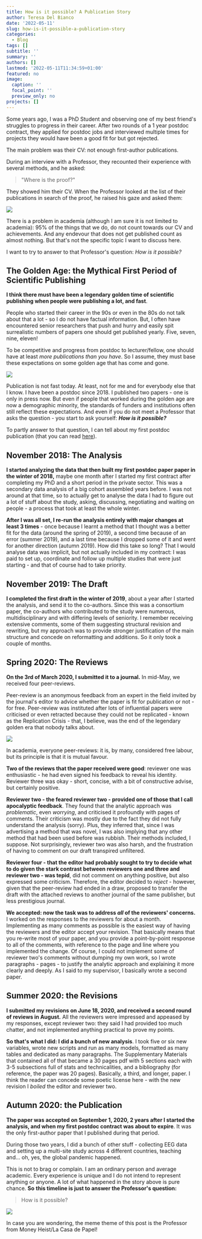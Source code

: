 ```yaml
---
title: How is it possible? A Publication Story
author: Teresa Del Bianco
date: '2022-05-11'
slug: how-is-it-possible-a-publication-story
categories:
  - Blog
tags: []
subtitle: ''
summary: ''
authors: []
lastmod: '2022-05-11T11:34:59+01:00'
featured: no
image:
  caption: ''
  focal_point: ''
  preview_only: no
projects: []
---
```


Some years ago, I was a PhD Student and observing one of my best friend's struggles to progress in their career. After two rounds of a 1 year postdoc contract, they applied for postdoc jobs and interviewed multiple times for projects they would have been a good fit for but got rejected.

The main problem was their CV: not enough first-author publications.

During an interview with a Professor, they recounted their experience with several methods, and he asked:

> "Where is the proof?"

They showed him their CV. When the Professor looked at the list of their publications in search of the proof, he raised his gaze and asked them:

![](images/Screenshot%202022-05-11%20at%2014.35.57.png)

There is a problem in academia (although I am sure it is not limited to academia): 95% of the things that we do, do not count towards our CV and achievements. And any endevour that does not get published count as almost nothing. But that's not the specific topic I want to discuss here.

I want to try to answer to that Professor's question: *How is it possible?*

## The Golden Age: the Mythical First Period of Scientific Publishing

**I think there must have been a legendary golden time of scientific publishing when people were publishing a lot, and fast**.

People who started their career in the 90s or even in the 80s do not talk about that a lot - so I do not have factual information. But, I often have encountered senior researchers that push and hurry and easily spit surrealistic numbers of papers one should get published yearly. Five, seven, nine, eleven!

To be competitive and progress from postdoc to lecturer/fellow, one should have at least *more publications than you have*. So I assume, they must base these expectations on some golden age that has come and gone.

![](images/Screenshot%202022-05-11%20at%2014.45.03.png)

Publication is not fast today. At least, not for me and for everybody else that I know. I have been a postdoc since 2018. I published two papers - one is only in press now. But even if people that worked during the golden age are now a demographic minority, the standards of funders and institutions often still reflect these expectations. And even if you do not meet a Professor that asks the question - you start to ask yourself: ***How is it possible?***

To partly answer to that question, I can tell about my first postdoc publication (that you can read [here](https://www.sciencedirect.com/science/article/pii/S2451902220302561)).

## November 2018: The Analysis

**I started analyzing the data that then built my first postdoc paper paper in the winter of 2018,** maybe one month after I started my first contract after completing my PhD and a short period in the private sector. This was a secondary data analysis of a big cohort assembled years before. I was not around at that time, so to actually get to analyse the data I had to figure out a lot of stuff about the study, asking, discussing, negotiating and waiting on people - a process that took at least the whole winter.

**After I was all set, I re-run the analysis entirely with major changes at least 3 times** - once because I learnt a method that I thought was a better fit for the data (around the spring of 2019), a second time because of an error (summer 2019), and a last time because I dropped some of it and went for another direction (autumn 2019). How did this take so long? That I would analyse data was implicit, but not actually included in my contract: I was paid to set up, coordinate and follow up multiple studies that were just starting - and that of course had to take priority.

## November 2019: The Draft

**I completed the first draft in the winter of 2019**, about a year after I started the analysis, and send it to the co-authors. Since this was a consortium paper, the co-authors who contributed to the study were numerous, multidisciplinary and with differing levels of seniority. I remember receiving extensive comments, some of them suggesting structural revision and rewriting, but my approach was to provide stronger justification of the main structure and concede on reformatting and additions. So it only took a couple of months.

## Spring 2020: The Reviews

**On the 3rd of March 2020, I submitted it to a journal.** In mid-May, we received four peer-reviews.

Peer-review is an anonymous feedback from an expert in the field invited by the journal's editor to advice whether the paper is fit for publication or not - for free. Peer-review was instituted after lots of influential papers were criticised or even retracted because they could not be replicated - known as the Replication Crisis - that, I believe, was the end of the legendary golden era that nobody talks about.

![](images/images-01.jpeg)

In academia, everyone peer-reviews: it is, by many, considered free labour, but its principle is that it is mutual favour.

**Two of the reviews that the paper received were good**: reviewer one was enthusiastic - he had even signed his feedback to reveal his identity. Reviewer three was okay - short, concise, with a bit of constructive advise, but certainly positive.

**Reviewer two - the feared reviewer two - provided one of those that I call apocalyptic feedback**. They found that the analytic approach was *problematic*, even *worrying*, and criticised it profoundly with pages of comments. Their criticism was mostly due to the fact they did not fully understand the analysis (sorry). Plus, they inferred that, since I was advertising a method that was novel, I was also implying that any other method that had been used before was rubbish. Their methods included, I suppose. Not surprisingly, reviewer two was also harsh, and the frustration of having to comment on our draft transpired unfiltered.

**Reviewer four - that the editor had probably sought to try to decide what to do given the stark contrast between reviewers one and three and reviewer two - was tepid**, did not comment on anything positive, but also expressed some criticism. Therefore, the editor decided to *reject* - however, given that the peer-review had ended in a draw, proposed to transfer the draft with the attached reviews to another journal of the same publisher, but less prestigious journal.

**We accepted: now the task was to address *all* of the reviewers' concerns.** I worked on the responses to the reviewers for about a month. Implementing as many comments as possible is the easiest way of having the reviewers and the editor accept your revision. That basically means that you re-write most of your paper, and you provide a point-by-point response to all of the comments, with reference to the page and line where you implemented the change. Of course, I could not implement some of reviewer two's comments without dumping my own work, so I wrote paragraphs - pages - to justify the analytic approach and explaining it more clearly and deeply. As I said to my supervisor, I basically wrote a second paper.

## Summer 2020: the Revisions

**I submitted my revisions on June 18, 2020, and received a second round of reviews in August.** All the reviewers were impressed and appeased by my responses, except reviewer two: they said I had provided too much chatter, and not implemented anything practical to prove my points.

**So that's what I did: I did a bunch of new analysis**. I took five or six new variables, wrote new scripts and run as many models, formatted as many tables and dedicated as many paragraphs. The Supplementary Materials that contained all of that became a 30 pages pdf with 5 sections each with 3-5 subsections full of stats and technicalities, and a bibliography (for reference, the paper was 20 pages). Basically, a third, and longer, paper. I think the reader can concede some poetic license here - with the new revision I *boiled* the editor and reviewer two.

## Autumn 2020: the Publication

**The paper was accepted on September 1, 2020, 2 years after I started the analysis, and when my first postdoc contract was about to expire**. It was the only first-author paper that I published during that period.

During those two years, I did a bunch of other stuff - collecting EEG data and setting up a multi-site study across 4 different countries, teaching and... oh, yes, the global pandemic happened.

This is not to brag or complain. I am an ordinary person and average academic. Every experience is unique and I do not intend to represent anything or anyone. A lot of what happened in the story above is pure chance. **So** **this timeline is just to answer the Professor's question:**

> How is it possible?

![](images/moneyheist-6.jpeg)

In case you are wondering, the meme theme of this post is the Professor from Money Heist/La Casa de Papel!
